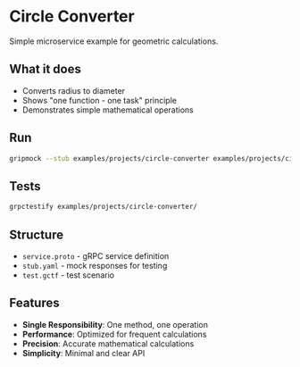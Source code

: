 # Circle Converter

Simple microservice example for geometric calculations.

## What it does

- Converts radius to diameter
- Shows "one function - one task" principle
- Demonstrates simple mathematical operations

## Run

```bash
gripmock --stub examples/projects/circle-converter examples/projects/circle-converter/service.proto
```

## Tests

```bash
grpctestify examples/projects/circle-converter/
```

## Structure

- `service.proto` - gRPC service definition
- `stub.yaml` - mock responses for testing
- `test.gctf` - test scenario

## Features

- **Single Responsibility**: One method, one operation
- **Performance**: Optimized for frequent calculations
- **Precision**: Accurate mathematical calculations
- **Simplicity**: Minimal and clear API 